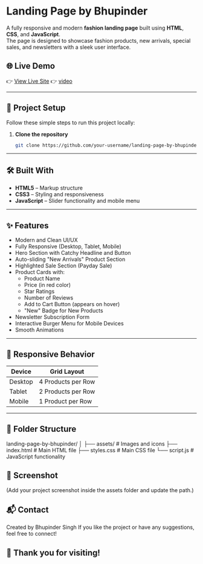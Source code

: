 # Landing Page by Bhupinder

A fully responsive and modern **fashion landing page** built using **HTML**, **CSS**, and **JavaScript**.  
The page is designed to showcase fashion products, new arrivals, special sales, and newsletters with a sleek user interface.

## 🌐 Live Demo
👉 [View Live Site](https://landing-page-by-bhupinder.netlify.app/)
👉 [video](https://www.linkedin.com/posts/bhupinder-singh-a5b554285_webdesign-webdeveloper-webdevelopment-activity-7322475001008324610-ESqh?utm_source=social_share_send&utm_medium=member_desktop_web&rcm=ACoAAEVQgecBbvzOq1YRcWDakxBRSBKVawGGzoc)

---

## 🚀 Project Setup

Follow these simple steps to run this project locally:

1. **Clone the repository**
   ```bash
   git clone https://github.com/your-username/landing-page-by-bhupinder.git

---

## 🛠️ Built With

- **HTML5** – Markup structure
- **CSS3** – Styling and responsiveness
- **JavaScript** – Slider functionality and mobile menu

---

## ✨ Features

- Modern and Clean UI/UX
- Fully Responsive (Desktop, Tablet, Mobile)
- Hero Section with Catchy Headline and Button
- Auto-sliding "New Arrivals" Product Section
- Highlighted Sale Section (Payday Sale)
- Product Cards with:
  - Product Name
  - Price (in red color)
  - Star Ratings
  - Number of Reviews
  - Add to Cart Button (appears on hover)
  - "New" Badge for New Products
- Newsletter Subscription Form
- Interactive Burger Menu for Mobile Devices
- Smooth Animations

---

## 📱 Responsive Behavior

| Device  | Grid Layout          |
|---------|----------------------|
| Desktop | 4 Products per Row    |
| Tablet  | 2 Products per Row    |
| Mobile  | 1 Product per Row     |

---

## 📁 Folder Structure

landing-page-by-bhupinder/
│
├── assets/           # Images and icons
├── index.html        # Main HTML file
├── styles.css        # Main CSS file
└── script.js         # JavaScript functionality


## 📸 Screenshot

(Add your project screenshot inside the assets folder and update the path.)

## 📬 Contact
Created by Bhupinder Singh
If you like the project or have any suggestions, feel free to connect!

## 🌟 Thank you for visiting!

